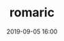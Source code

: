 ---
# FILENAME : please use your OpenClassrooms's name, available in your url.
# Example: https://openclassrooms.com/membres/celinemartinet
# must be the name of your file. If file name is celinemartinet.md, title is celinemartinet.
# lowercase, no blank space, Capital case or special character.
title: romaric

# First name or full name
name: Romaric
date: 2019-09-05 16:00

# One line.
# If you need more space, go to the next line and add 4 spaces on the left, as in 'description'.
objective: Devenir développeur Pyton/C# pour faire du Web et des applis cross-platform !
short_description: Je suis grand fan de musique électronique et j'ai une soif infinie d'apprentissage

# don't touch that
template: students

description:
    Passionné depuis toujours de technologies innovantes qui font avancer le monde du développement,
    je cherche aujourd'hui à me spécialiser dans deux domaines porteurs,
    le langage C# et son ouverture toujours plus grande à l'open-source et le Python, langage multi-fonctions par excellence.
    Au delà de ces deux domaines, je m'intéresse fortement au langage TypeScript et à ses nombreuses possibilités amenant le langage JavaScript à un niveau plus abouti que jamais.

# image must be located in content/images/students
# name should be the same as this file. Eg: celinemartinet.png
image: romaric.jpg

# Change this to True when you do you pull request.
public: False

# You need to keep the exact same structure for each new project.
projects:
  - title: Qui suis-je ?
    description: Un lien vers ma page LinkedIn pour mieux me connaître.
    # Create a new repository for your images. Name it the same as your nickname and profile picture.
    # Image must be here: content/students/yourrepo/project1.png
    image: romaric/project_1.png
    link: https://www.linkedin.com/in/romaric-thibault-7a3670192/
    # 'true' makes it fully available.
    # 'false' will add a black layer on the picture. IT WILL BE PUBLIC!
    finished: true

  - title: Intégrez la communauté !
    description: Modifier un projet Open Source pour comprendre le fonctionnement de Git, de Github et des pull requests. 
    image: romaric/project_2.png
    link: https://github.com/RoroTiti/alumnis
    finished: true

#  - title: Aidez MacGyver à sortir !
#    description: Création d’un jeu développé en Python et utilisant PyGame.
#     image: ratus/projet_3.png
#    link: https://www.github.com
#    finished: false
---